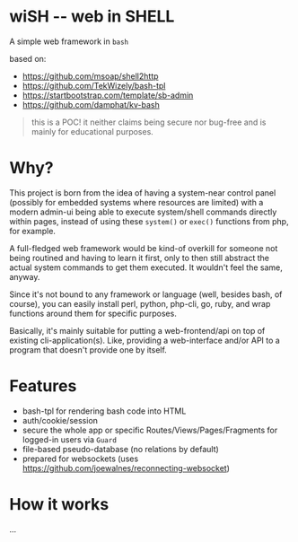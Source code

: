 # wiSH -- web in SHELL

A simple web framework in `bash`

based on:

- https://github.com/msoap/shell2http
- https://github.com/TekWizely/bash-tpl
- https://startbootstrap.com/template/sb-admin
- https://github.com/damphat/kv-bash

> this is a POC! it neither claims being secure nor bug-free and is mainly for educational purposes.

# Why?

This project is born from the idea of having a system-near control panel (possibly for embedded systems where resources are limited) with a modern admin-ui being able to execute system/shell commands directly within pages, instead of using these `system()` or `exec()` functions from php, for example.

A full-fledged web framework would be kind-of overkill for someone not being routined and having to learn it first, only to then still abstract the actual system commands to get them executed. It wouldn't feel the same, anyway.

Since it's not bound to any framework or language (well, besides bash, of course), you can easily install perl, python, php-cli, go, ruby, and wrap functions around them for specific purposes.

Basically, it's mainly suitable for putting a web-frontend/api on top of existing cli-application(s). Like, providing a web-interface and/or API to a program that doesn't provide one by itself.

# Features

- bash-tpl for rendering bash code into HTML
- auth/cookie/session
- secure the whole app or specific Routes/Views/Pages/Fragments for logged-in users via `Guard`
- file-based pseudo-database (no relations by default)
- prepared for websockets (uses https://github.com/joewalnes/reconnecting-websocket)

# How it works

...
